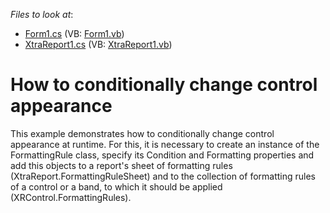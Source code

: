 <!-- default file list -->
*Files to look at*:

* [Form1.cs](./CS/Form1.cs) (VB: [Form1.vb](./VB/Form1.vb))
* [XtraReport1.cs](./CS/XtraReport1.cs) (VB: [XtraReport1.vb](./VB/XtraReport1.vb))
<!-- default file list end -->
# How to conditionally change control appearance


<p>This example demonstrates how to conditionally change control appearance at runtime. For this, it is necessary to create an instance of the FormattingRule class, specify its Condition and Formatting properties and add this objects to a report's sheet of formatting rules (XtraReport.FormattingRuleSheet) and to the collection of formatting rules of a control or a band, to which it should be applied (XRControl.FormattingRules).</p>

<br/>


